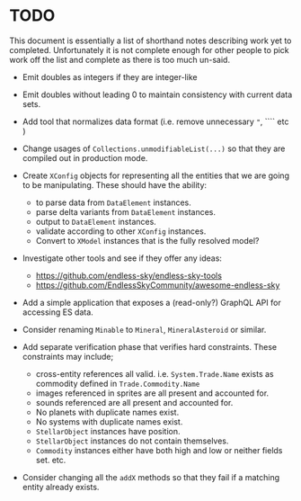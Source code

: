 # TODO

This document is essentially a list of shorthand notes describing work yet to completed.
Unfortunately it is not complete enough for other people to pick work off the list and
complete as there is too much un-said.

* Emit doubles as integers if they are integer-like

* Emit doubles without leading 0 to maintain consistency with current data sets.

* Add tool that normalizes data format (i.e. remove unnecessary `"`, ```` etc )

* Change usages of `Collections.unmodifiableList(...)` so that they are compiled out in
  production mode.

* Create `XConfig` objects for representing all the entities that we are going to be manipulating.
  These should have the ability:
  - to parse data from `DataElement` instances.
  - parse delta variants from `DataElement` instances.
  - output to `DataElement` instances.
  - validate according to other `XConfig` instances.
  - Convert to `XModel` instances that is the fully resolved model?

* Investigate other tools and see if they offer any ideas:
  - https://github.com/endless-sky/endless-sky-tools
  - https://github.com/EndlessSkyCommunity/awesome-endless-sky

* Add a simple application that exposes a (read-only?) GraphQL API for accessing ES data.

* Consider renaming `Minable` to `Mineral`, `MineralAsteroid` or similar.

* Add separate verification phase that verifies hard constraints. These constraints may include;
  - cross-entity references all valid. i.e. `System.Trade.Name` exists as commodity defined in `Trade.Commodity.Name`
  - images referenced in sprites are all present and accounted for.
  - sounds referenced are all present and accounted for.
  - No planets with duplicate names exist.
  - No systems with duplicate names exist.
  - `StellarObject` instances have position.
  - `StellarObject` instances do not contain themselves.
  - `Commodity` instances either have both high and low or neither fields set.
  etc.

* Consider changing all the `addX` methods so that they fail if a matching entity already exists.
